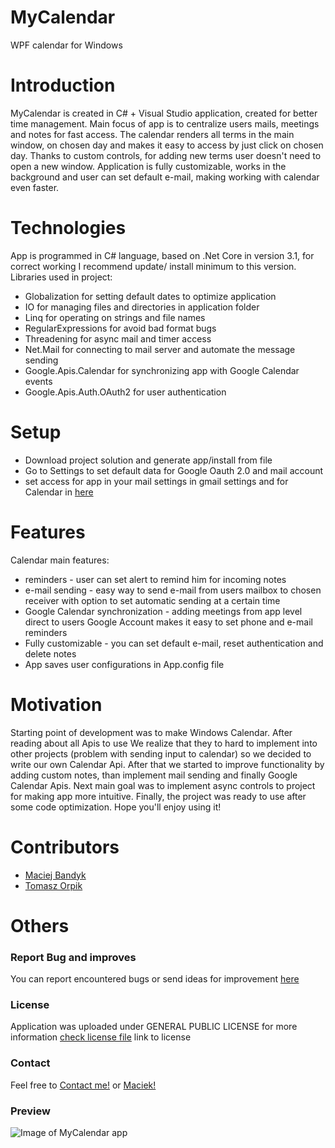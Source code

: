 # MyCalendar
 WPF calendar for Windows
 
# Introduction

MyCalendar is created in C# + Visual Studio application, created for better time management. Main focus of app is to centralize users mails, meetings and notes for fast access. The calendar renders all terms in the main window, on chosen day and makes it easy to access by just click on chosen day. Thanks to custom controls, for adding new terms user doesn't need to open a new window. Application is fully customizable, works in the background and user can set default e-mail, making working with calendar even faster.

# Technologies

App is programmed in C# language, based on .Net Core in version 3.1, for correct working I recommend update/ install minimum to this version. Libraries used in project:
* Globalization for setting default dates to optimize application
* IO for managing files and directories in application folder
* Linq for operating on strings and file names
* RegularExpressions for avoid bad format bugs
* Threadening for async mail and timer access
* Net.Mail for connecting to mail server and automate the message sending
* Google.Apis.Calendar for synchronizing app with Google Calendar events
* Google.Apis.Auth.OAuth2 for user authentication

# Setup

* Download project solution and generate app/install from file
* Go to Settings to set default data for Google Oauth 2.0 and mail account
* set access for app in your mail settings in gmail settings and for Calendar in [here](https://console.developers.google.com/apis/api/calendar-json.googleapis.com/overview?project=866383696138)

# Features

Calendar main features:

* reminders - user can set alert to remind him for incoming notes 
* e-mail sending - easy way to send e-mail from users mailbox to chosen receiver with option to set automatic sending at a certain time
* Google Calendar synchronization - adding meetings from app level direct to users Google Account makes it easy to set phone and e-mail reminders
* Fully customizable - you can set default e-mail, reset authentication and delete notes
* App saves user configurations in App.config file

# Motivation

Starting point of development was to make Windows Calendar. After reading about all Apis to use We realize that they to hard to implement into other projects (problem with sending input to calendar) so we decided to write our own Calendar Api. After that we started to improve functionality by adding custom notes, than implement mail sending and finally Google Calendar Apis. Next main goal was to implement async controls to project for making app more intuitive. Finally, the project was ready to use after some code optimization. Hope you'll enjoy using it!

# Contributors
- [Maciej Bandyk](https://github.com/maciejbandyk)
- [Tomasz Orpik](https://github.com/TomaszOrpik)

# Others

### Report Bug and improves

You can report encountered bugs or send ideas for improvement [here](hhttps://github.com/tomaszorpik/MyCalendar/issues/new)


### License

Application was uploaded under GENERAL PUBLIC LICENSE for more information [check license file](https://github.com/TomaszOrpik/Music-Player/blob/master/LICENSE) link to license

### Contact

Feel free to [Contact me!](https://github.com/TomaszOrpik) or [Maciek!](https://github.com/maciejbandyk)

### Preview
![Image of MyCalendar app](https://i.gyazo.com/86a6d7bd33a497b9f6427c129b735373.png)
